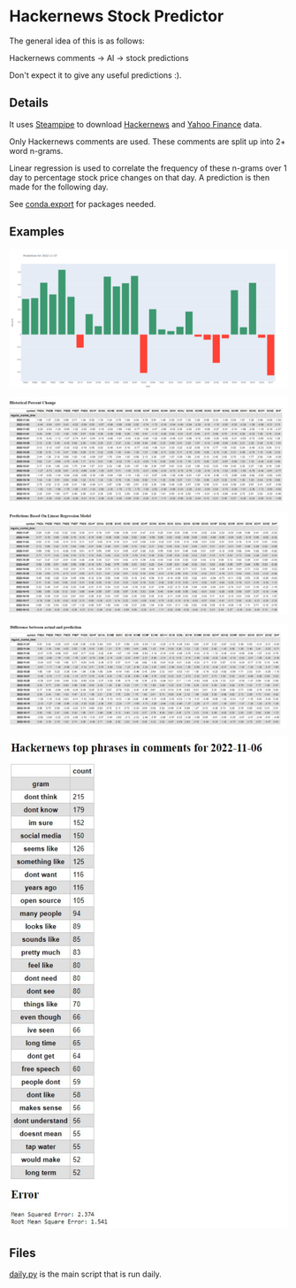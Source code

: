 # Hackernews Stock Predictor

The general idea of this is as follows:

Hackernews comments -> AI -> stock predictions

Don't expect it to give any useful predictions :).

## Details

It uses [Steampipe](https://steampipe.io/) to download [Hackernews](https://hub.steampipe.io/plugins/turbot/hackernews)
and [Yahoo Finance](https://hub.steampipe.io/plugins/turbot/finance) data.

Only Hackernews comments are used. These comments are split up into 2+ word n-grams.

Linear regression is used to correlate the frequency of these n-grams over 1 day to
percentage stock price changes on that day. A prediction is then made for the following day.

See [conda.export](conda.export) for packages needed.

## Examples

![Predictions Graph](examples/prediction_graph.jpg)

![Historical Percent Change](examples/historical_percent_change.jpg)

![Predictions Table](examples/predictions_table.jpg)

![Difference](examples/difference.jpg)

![Comments](examples/comments.jpg)

## Files

[daily.py](daily.py) is the main script that is run daily.
